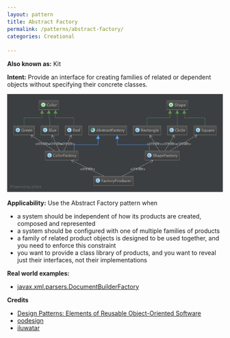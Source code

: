 ```yaml
---
layout: pattern
title: Abstract Factory
permalink: /patterns/abstract-factory/
categories: Creational

---
```


**Also known as:** Kit

**Intent:** Provide an interface for creating families of related or dependent
objects without specifying their concrete classes.

![alt text](./etc/abstract_factory.png "Abstract Factory")

**Applicability:** Use the Abstract Factory pattern when

* a system should be independent of how its products are created, composed and represented
* a system should be configured with one of multiple families of products
* a family of related product objects is designed to be used together, and you need to enforce this constraint
* you want to provide a class library of products, and you want to reveal just their interfaces, not their implementations

**Real world examples:**

* [javax.xml.parsers.DocumentBuilderFactory](http://docs.oracle.com/javase/8/docs/api/javax/xml/parsers/DocumentBuilderFactory.html)

**Credits**

* [Design Patterns: Elements of Reusable Object-Oriented Software](http://www.amazon.com/Design-Patterns-Elements-Reusable-Object-Oriented/dp/0201633612)
* [oodesign](http://www.oodesign.com/abstract-factory-pattern.html)
* [iluwatar](https://github.com/iluwatar/java-design-patterns/tree/master/abstract-factory)
